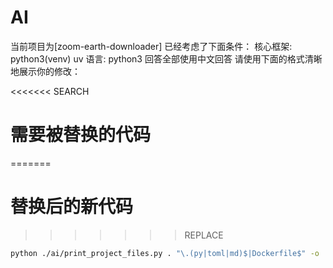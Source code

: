 # AI

当前项目为[zoom-earth-downloader]
已经考虑了下面条件：
核心框架: python3(venv) uv
语言: python3
回答全部使用中文回答
请使用下面的格式清晰地展示你的修改：

<<<<<<< SEARCH
# 需要被替换的代码
=======
# 替换后的新代码
>>>>>>> REPLACE


```bash
python ./ai/print_project_files.py . "\.(py|toml|md)$|Dockerfile$" -o ./ai/project_context.txt -e ".env,.git,dist,build,.vscode,ai,.venv,__pycache__"
```
